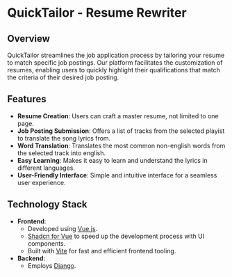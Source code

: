# QuickTailor - Resume Rewriter

## Overview
QuickTailor streamlines the job application process by tailoring your resume to match specific job postings.
Our platform facilitates the customization of resumes, enabling users to quickly highlight their qualifications
that match the criteria of their desired job posting.

## Features
- **Resume Creation**: Users can craft a master resume, not limited to one page.
- **Job Posting Submission**: Offers a list of tracks from the selected playist to translate the song lyrics from.
- **Word Translation**: Translates the most common non-english words from the selected track into english.
- **Easy Learning**: Makes it easy to learn and understand the lyrics in different languages.
- **User-Friendly Interface**: Simple and intuitive interface for a seamless user experience.

## Technology Stack
- **Frontend**: 
  - Developed using [Vue.js](https://vuejs.org/).
  - [Shadcn for Vue](https://www.shadcn-vue.com/) to speed up the development process with UI components.
  - Built with [Vite](https://vitejs.dev/) for fast and efficient frontend tooling.
- **Backend**: 
  - Employs [Django]([https://expressjs.com/](https://www.djangoproject.com/)).
